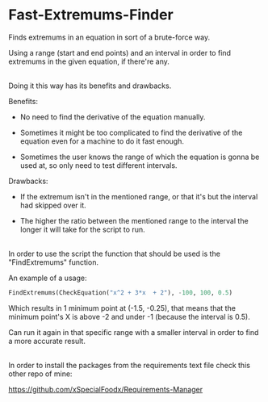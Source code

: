 # Fast-Extremums-Finder
Finds extremums in an equation in sort of a brute-force way.

Using a range (start and end points) and an interval in order to find extremums in the given equation, if there're any.
<br/><br/>


Doing it this way has its benefits and drawbacks.

Benefits:

  * No need to find the derivative of the equation manually.
  
  * Sometimes it might be too complicated to find the derivative of the equation even for a machine to do it fast enough.
  
  * Sometimes the user knows the range of which the equation is gonna be used at, so only need to test different intervals.
  
Drawbacks:

  * If the extremum isn't in the mentioned range, or that it's but the interval had skipped over it.
  
  * The higher the ratio between the mentioned range to the interval the longer it will take for the script to run.
<br/><br/>

In order to use the script the function that should be used is the "FindExtremums" function.

An example of a usage:

```python
FindExtremums(CheckEquation("x^2 + 3*x  + 2"), -100, 100, 0.5)
```

Which results in 1 minimum point at (-1.5, -0.25), that means that the minimum point's X is above -2 and under -1 (because the interval is 0.5).

Can run it again in that specific range with a smaller interval in order to find a more accurate result.
<br/><br/>


In order to install the packages from the requirements text file check this other repo of mine:

https://github.com/xSpecialFoodx/Requirements-Manager

